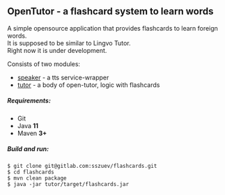 ## OpenTutor - a flashcard system to learn words 

A simple opensource application that provides flashcards to learn foreign words.    
It is supposed to be similar to Lingvo Tutor.  
Right now it is under development.  

Consists of two modules:
- [speaker](speaker) - a tts service-wrapper
- [tutor](tutor) - a body of open-tutor, logic with flashcards

##### Requirements:

- Git
- Java **11**
- Maven **3+**

##### Build and run:
```
$ git clone git@gitlab.com:sszuev/flashcards.git
$ cd flashcards
$ mvn clean package
$ java -jar tutor/target/flashcards.jar
```
